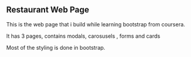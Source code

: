 ## Restaurant Web Page

This is the web page that i build while learning bootstrap from coursera.

It has 3 pages, contains modals, carosusels , forms and cards

Most of the styling is done in bootstrap.

